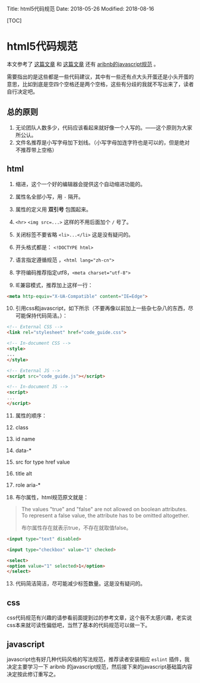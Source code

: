 Title: html5代码规范
Date: 2018-05-26
Modified: 2018-08-16

[TOC]

# html5代码规范

本文参考了 [这篇文章](http://codeguide.bootcss.com) 和 [这篇文章](http://alloyteam.github.io/CodeGuide/) 还有 [aribnb的javascript规范](https://github.com/airbnb/javascript) 。

需要指出的是这些都是一些代码建议，其中有一些还有点大头开蛋还是小头开蛋的意思，比如到底是空四个空格还是两个空格，这些有分歧的我就不写出来了，读者自行决定吧。



## 总的原则

1.  无论团队人数多少，代码应该看起来就好像一个人写的。——这个原则为大家所公认。
2.  文件名推荐是小写字母加下划线。（小写字母加连字符也是可以的，但是绝对不推荐带上空格）



## html

1.  缩进，这个一个好的编辑器会提供这个自动缩进功能的。

2.  属性名全部小写，用 `-` 隔开。

3.  属性的定义用 **双引号** 包围起来。

4.  `<hr>` `<img src=...>` 这样的不用后面加个 `/` 号了。

5.  关闭标签不要省略 `<li>...</li>`  这是没有疑问的。

6.  开头格式都是： `<!DOCTYPE html>` 

7.  语言指定遵循规范 ，`<html lang="zh-cn">` 

8.  字符编码推荐指定utf8，`<meta charset="utf-8">` 

9.  IE兼容模式，推荐加上这样一行：

  ```html
  <meta http-equiv="X-UA-Compatible" content="IE=Edge">
  ```

10.  引用css和javascript，如下所示（不要再像以前加上一些杂七杂八的东西，尽可能保持代码简洁。）：

  ```html
  <!-- External CSS -->
  <link rel="stylesheet" href="code_guide.css">

  <!-- In-document CSS -->
  <style>
  ...
  </style>

  <!-- External JS -->
  <script src="code_guide.js"></script>

  <!-- In-document JS -->
  <script>
  ...
  </script>
  ```

11.  属性的顺序：

   1.  class
   2.  id name
   3.  data-*
   4.  src for type href value
   5.  title alt 
   6.  role aria-*

12.  布尔属性，html规范原文就是：

   >   The values "true" and "false" are not allowed on boolean attributes. To represent a false value, the attribute has to be omitted altogether.
   >
   >   布尔属性存在就表示true，不存在就取值false。

   ```html
   <input type="text" disabled>

   <input type="checkbox" value="1" checked>

   <select>
   <option value="1" selected>1</option>
   </select>
   ```

13. 代码简洁简洁，尽可能减少标签数量。这是没有疑问的。




## css

css代码规范有兴趣的请参看前面提到过的参考文章，这个我不太感兴趣，老实说css本来就可读性偏低吧，当然了基本的代码规范可以做一下。



## javascript

javascript也有好几种代码风格的写法规范，推荐读者安装相应 `eslint` 插件，我决定主要学习一下 aribnb 的javascript规范，然后接下来的javascript基础篇内容决定按此修订重写之。

